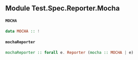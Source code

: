 ## Module Test.Spec.Reporter.Mocha

#### `MOCHA`

``` purescript
data MOCHA :: !
```

#### `mochaReporter`

``` purescript
mochaReporter :: forall e. Reporter (mocha :: MOCHA | e)
```



